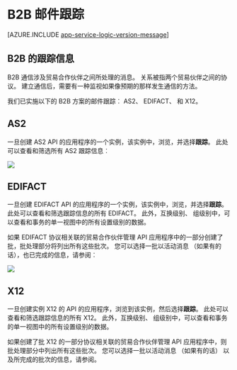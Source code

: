 <properties 
   pageTitle="在 Azure 应用程序服务应用程序逻辑中的 B2B 邮件跟踪 |Microsoft Azure" 
   description="本主题介绍了 B2B 处理的跟踪" 
   services="logic-apps" 
   documentationCenter=".net,nodejs,java" 
   authors="rajram" 
   manager="erikre" 
   editor=""/>

<tags
   ms.service="logic-apps"
   ms.devlang="multiple"
   ms.topic="article"
   ms.tgt_pltfrm="na"
   ms.workload="integration" 
   ms.date="04/20/2016"
   ms.author="rajram"/>


# <a name="track-b2b-messages"></a>B2B 邮件跟踪

[AZURE.INCLUDE [app-service-logic-version-message](../../includes/app-service-logic-version-message.md)]

## <a name="b2b-tracking-information"></a>B2B 的跟踪信息
B2B 通信涉及贸易合作伙伴之间所处理的消息。 关系被指两个贸易伙伴之间的协议。 建立通信后，需要有一种监视如果像预期的那样发生通信的方法。 

我们已实施以下的 B2B 方案的邮件跟踪︰ AS2、 EDIFACT、 和 X12。

## <a name="as2"></a>AS2
一旦创建 AS2 API 的应用程序的一个实例，该实例中，浏览，并选择**跟踪**。 此处可以查看和筛选所有 AS2 跟踪信息︰  

![][1]  

## <a name="edifact"></a>EDIFACT
一旦创建 EDIFACT API 的应用程序的一个实例，该实例中，浏览，并选择**跟踪**。 此处可以查看和筛选跟踪信息的所有 EDIFACT。 此外，互换级别、 组级别中，可以查看和事务的单一视图中的所有设置级别的数据。 

如果 EDIFACT 协议相关联的贸易合作伙伴管理 API 应用程序中的一部分创建了批，批处理部分将列出所有这些批次。 您可以选择一批以活动消息 （如果有的话），也已完成的信息，请参阅︰  

![][2]      

## <a name="x12"></a>X12
一旦创建实例 X12 的 API 的应用程序，浏览到该实例，然后选择**跟踪**。 此处可以查看和筛选跟踪信息的所有 X12。 此外，互换级别、 组级别中，可以查看和事务的单一视图中的所有设置级别的数据。

如果创建了批 X12 的一部分协议相关联的贸易合作伙伴管理 API 应用程序中，则批处理部分中列出所有这些批次。 您可以选择一批以活动消息 （如果有的话） 以及所完成的批次的信息，请参阅。

<!--Image references-->
[1]: ./media/app-service-logic-track-b2b-messages/AS2Tracking.png
[2]: ./media/app-service-logic-track-b2b-messages/EDIFACTTracking.png
